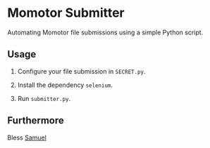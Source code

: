 # Momotor Submitter

Automating Momotor file submissions using a simple Python script.

## Usage

1. Configure your file submission in `SECRET.py`.

2. Install the dependency `selenium`.

3. Run `submitter.py`.

## Furthermore

Bless [Samuel](https://github.com/justsamuel "Github Account")
